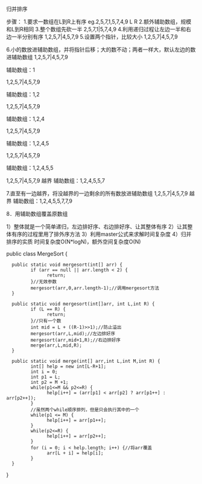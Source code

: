 归并排序

步骤：
1.要求一数组在L到R上有序
eg.2,5,7,1,5,7,4,9
   L             R
2.额外辅助数组，规模和L到R相同
3.整个数组先砍一半
2,5,7,1|5,7,4,9
4.利用递归过程让左边一半和右边一半分别有序
1,2,5,7|4,5,7,9
5.设置两个指针，比较大小
1,2,5,7|4,5,7,9

6.小的数放进辅助数组，并将指针后移；大的数不动；两者一样大，默认左边的数进辅助数组
1,2,5,7|4,5,7,9

辅助数组：1

1,2,5,7|4,5,7,9

辅助数组：1,2

1,2,5,7|4,5,7,9

辅助数组：1,2,4

1,2,5,7|4,5,7,9

辅助数组：1,2,4,5

1,2,5,7|4,5,7,9

辅助数组：1,2,4,5,5

1,2,5,7|4,5,7,9
  越界 
辅助数组：1,2,4,5,5,7

7.直至有一边越界，将没越界的一边剩余的所有数放进辅助数组
1,2,5,7|4,5,7,9
  越界 
辅助数组：1,2,4,5,5,7,7,9

8．用辅助数组覆盖原数组


1）整体就是一个简单递归，左边排好序、右边排好序、让其整体有序
2）让其整体有序的过程里用了排外序方法
3）利用master公式来求解时间复杂度
4）归并排序的实质
时间复杂度O(N*logN)，额外空间复杂度O(N)

public class MergeSort {
      
      public static void mergesort(int[] arr) {
             if (arr == null || arr.length < 2) {
                   return;
             }//无效参数
             mergesort(arr,0,arr.length-1);//调用mergesort方法
      }
      
      public static void mergesort(int[]arr, int L,int R) {
             if (L == R) {
                   return;
             }//只有一个数
             int mid = L + ((R-1)>>1);//防止溢出
             mergesort(arr,L,mid);//左边排好序
             mergesort(arr,mid+1,R);//右边排好序
             merge(arr,L,mid,R);
      }
      
      public static void merge(int[] arr,int L,int M,int R) {
             int[] help = new int[L-R+1];
             int i = 0;
             int p1 = L;
             int p2 = M +1;
             while(p1<=M && p2<=R) {
                   help[i++] = (arr[p1] < arr[p2] ? arr[p1++] : arr[p2++]);
             }
             //虽然两个while顺序排列，但是只会执行其中的一个
             while(p1 <= M) {
                   help[i++] = arr[p1++];
             }
             while(p2<=R) {
                   help[i++] = arr[p2++];
             }
             for (i = 0; i < help.length; i++) {//将arr覆盖
                   arr[L + i] = help[i];
             }
      }
}


